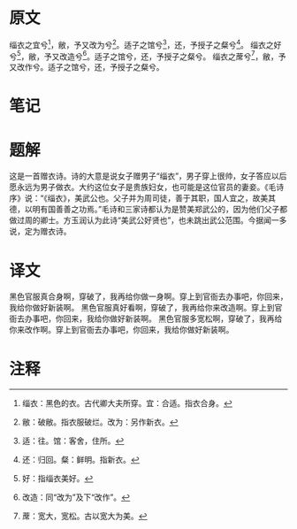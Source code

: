 # 原文
缁衣之宜兮[^1]，敝，予又改为兮[^2]。适子之馆兮[^3]，还，予授子之粲兮[^4]。
缁衣之好兮[^5]，敝，予又改造兮[^6]。适子之馆兮，还，予授子之粲兮。
缁衣之蓆兮[^7]，敝，予又改作兮。适子之馆兮，还，予授子之粲兮。
# 笔记

# 题解
这是一首赠衣诗。诗的大意是说女子赠男子“缁衣”，男子穿上很帅，女子答应以后愿永远为男子做衣。大约这位女子是贵族妇女，也可能是这位官员的妻妾。《毛诗序》说：“《缁衣》，美武公也。父子并为周司徒，善于其职，国人宜之，故美其德，以明有国善善之功焉。”毛诗和三家诗都认为是赞美郑武公的，因为他们父子都做过周的卿士。方玉润认为此诗“美武公好贤也”，也未跳出武公范围。今据闻一多说，定为赠衣诗。
# 译文
黑色官服真合身啊，穿破了，我再给你做一身啊。穿上到官衙去办事吧，你回来，我给你做好新装啊。
黑色官服真好看啊，穿破了，我再给你来改造啊。穿上到官衙去办事吧，你回来，我给你做好新装啊。
黑色官服多宽松啊，穿破了，我再给你来改作啊。穿上到官衙去办事吧，你回来，我给你做好新装啊。
# 注释

[^1]: 缁衣：黑色的衣。古代卿大夫所穿。宜：合适。指衣合身。
[^2]: 敝：破敝。指衣服破烂。改为：另作新衣。
[^3]: 适：往。馆：客舍，住所。
[^4]: 还：归回。粲：鲜明。指新衣。
[^5]: 好：指缁衣美好。
[^6]: 改造：同“改为”及下“改作”。
[^7]: 蓆：宽大，宽松。古以宽大为美。